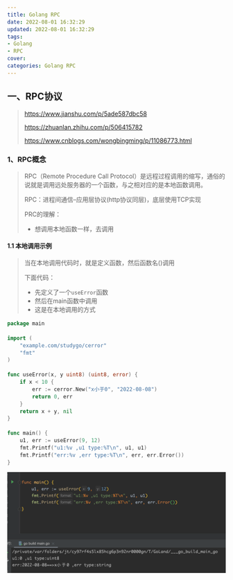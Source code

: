 ```yaml
---
title: Golang RPC
date: 2022-08-01 16:32:29
updated: 2022-08-01 16:32:29
tags:
- Golang
- RPC
cover:
categories: Golang RPC
---
```


## 一、RPC协议

> https://www.jianshu.com/p/5ade587dbc58
>
> https://zhuanlan.zhihu.com/p/506415782
>
> https://www.cnblogs.com/wongbingming/p/11086773.html

### 1、RPC概念

> RPC（Remote Procedure Call Protocol）是远程过程调用的缩写，通俗的说就是调用远处服务器的一个函数，与之相对应的是本地函数调用。
>
> RPC：进程间通信–应用层协议(http协议同层)，底层使用TCP实现
>
> PRC的理解：
>
> - 想调用本地函数一样，去调用

#### 1.1 本地调用示例

> 当在本地调用代码时，就是定义函数，然后函数名()调用
>
> 下面代码：
>
> - 先定义了一个`useError`函数
> - 然后在main函数中调用
> - 这是在本地调用的方式

```go
package main

import (
	"example.com/studygo/cerror"
	"fmt"
)

func useError(x, y uint8) (uint8, error) {
	if x < 10 {
		err := cerror.New("x小于0", "2022-08-08")
		return 0, err
	}
	return x + y, nil
}

func main() {
	u1, err := useError(9, 12)
	fmt.Printf("u1:%v ,u1 type:%T\n", u1, u1)
	fmt.Printf("err:%v ,err type:%T\n", err, err.Error())
}
```

![image-20220810233821783](go_rpc%E4%BD%BF%E7%94%A8/image-20220810233821783.png)

